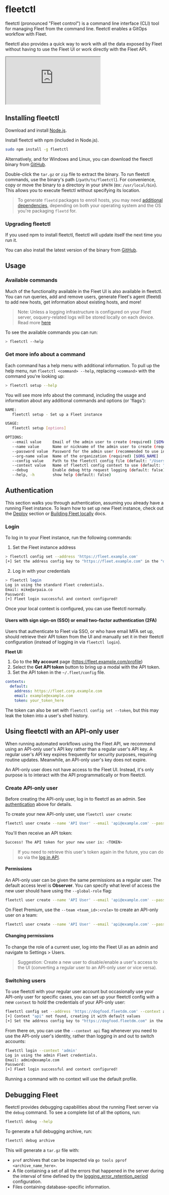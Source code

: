 # fleetctl

fleetctl (pronounced "Fleet control") is a command line interface (CLI) tool for managing Fleet from the command line. fleetctl enables a GitOps workflow with Fleet.

fleetctl also provides a quick way to work with all the data exposed by Fleet without having to use the Fleet UI or work directly with the Fleet API.

<div purpose="embedded-content">
   <iframe src="https://www.youtube.com/embed/ERbknt6w8eg" allowfullscreen></iframe>
</div>

## Installing fleetctl

Download and install [Node.js](https://nodejs.org/en).

Install fleetctl with npm (included in Node.js).

```sh
sudo npm install -g fleetctl
```

Alternatively, and for Windows and Linux, you can download the fleectl binary from [GitHub](https://github.com/fleetdm/fleet/releases). 

Double-click the `tar.gz` or `zip` file to extract the binary. To run fleetctl commands, use the binary's path (`/path/to/fleetctl`). For convenience, copy or move the binary to a directory in your `$PATH` (ex: `/usr/local/bin`). This allows you to execute fleetctl without specifying its location.

> To generate `fleetd` packages to enroll hosts, you may need [additional dependencies](https://fleetdm.com/guides/enroll-hosts#cli), depending on both your operating system and the OS you're packaging `fleetd` for.

### Upgrading fleetctl

If you used npm to install fleetctl, fleetctl will update itself the next time you run it.

You can also install the latest version of the binary from [GitHub](https://github.com/fleetdm/fleet/releases).


## Usage


### Available commands


Much of the functionality available in the Fleet UI is also available in fleetctl. You can run queries, add and remove users, generate Fleet's agent (fleetd) to add new hosts, get information about existing hosts, and more!

> Note: Unless a logging infrastructure is configured on your Fleet server, osquery-related logs will be stored locally on each device. Read more [here](https://fleetdm.com/guides/log-destinations)

To see the available commands you can run:

```sh
> fleetctl --help
```

### Get more info about a command

Each command has a help menu with additional information. To pull up the help menu, run `fleetctl <command> --help`, replacing `<command>` with the command you're looking up:

```sh
> fleetctl setup --help
```

You will see more info about the command, including the usage and information about any additional commands and options (or 'flags'):

```sh
NAME:
   fleetctl setup - Set up a Fleet instance

USAGE:
   fleetctl setup [options]

OPTIONS:
   --email value     Email of the admin user to create (required) [$EMAIL]
   --name value      Name or nickname of the admin user to create (required) [$NAME]
   --password value  Password for the admin user (recommended to use interactive entry) [$PASSWORD]
   --org-name value  Name of the organization (required) [$ORG_NAME]
   --config value    Path to the fleetctl config file (default: "/Users/ksatter/.fleet/config") [$CONFIG]
   --context value   Name of fleetctl config context to use (default: "default") [$CONTEXT]
   --debug           Enable debug http request logging (default: false) [$DEBUG]
   --help, -h        show help (default: false)
```

## Authentication

This section walks you through authentication, assuming you already have a running Fleet instance. To learn how to set up new Fleet instance, check out the [Deploy](https://fleetdm.com/docs/deploy/introduction) section or [Building Fleet locally](https://github.com/fleetdm/fleet/blob/main/docs/Contributing/Building-Fleet.md) docs. 

### Login

To log in to your Fleet instance, run the following commands:

1. Set the Fleet instance address

```sh
> fleetctl config set --address 'https://fleet.example.com'
[+] Set the address config key to "https://fleet.example.com" in the "default" context
```

2. Log in with your credentials

```sh
> fleetctl login
Log in using the standard Fleet credentials.
Email: mike@arpaia.co
Password:
[+] Fleet login successful and context configured!
```

Once your local context is configured, you can use fleetctl normally.

#### Users with sign sign-on (SSO) or email two-factor authentication (2FA)

Users that authenticate to Fleet via SSO, or who have email MFA set up, should retrieve their API token from the UI and manually set it in their fleetctl configuration (instead of logging in via `fleetctl login`).

**Fleet UI:**
1. Go to the **My account** page (https://fleet.example.com/profile)
2. Select the **Get API token** button to bring up a modal with the API token.
3. Set the API token in the `~/.fleet/config` file. 

```yaml
contexts:
  default:
    address: https://fleet.corp.example.com
    email: example@example.com
    token: your_token_here
```

The token can also be set with `fleetctl config set --token`, but this may leak the token into a user's shell history.

## Using fleetctl with an API-only user

When running automated workflows using the Fleet API, we recommend using an API-only user's API key rather than a regular user's API key. A regular user's API key expires frequently for security purposes, requiring routine updates. Meanwhile, an API-only user's key does not expire.   

An API-only user does not have access to the Fleet UI. Instead, it's only purpose is to interact with the API programmatically or from fleetctl.

### Create API-only user

Before creating the API-only user, log in to fleetctl as an admin.  See [authentication](#authentication) above for details.

To create your new API-only user, use `fleetctl user create`:

```sh
fleetctl user create --name 'API User' --email 'api@example.com' --password 'temp@pass123' --api-only
```

You'll then receive an API token:

```sh
Success! The API token for your new user is: <TOKEN>
```

> If you need to retrieve this user's token again in the future, you can do so via the [log in API](https://fleetdm.com/docs/rest-api/rest-api#log-in).

#### Permissions

An API-only user can be given the same permissions as a regular user. The default access level is **Observer**. You can specify what level of access the new user should have using the `--global-role` flag:

```sh
fleetctl user create --name 'API User' --email 'api@example.com' --password 'temp@pass123' --api-only --global-role 'admin'
```

On Fleet Premium, use the `--team <team_id>:<role>` to create an API-only user on a team:

```sh
fleetctl user create --name 'API User' --email 'api@example.com' --password 'temp@pass123' --api-only --team 4: gitops
```

#### Changing permissions

To change the role of a current user, log into the Fleet UI as an admin and navigate to Settings > Users.
> Suggestion: Create a new user to disable/enable a user's access to the UI (converting a regular user to an API-only user or vice versa).

### Switching users

To use fleetctl with your regular user account but occasionally use your API-only user for specific cases, you can set up your fleetctl config with a new `context` to hold the credentials of your API-only user:

```sh
fleetctl config set --address 'https://dogfood.fleetdm.com' --context api
[+] Context "api" not found, creating it with default values
[+] Set the address config key to "https://dogfood.fleetdm.com" in the "api" context
```

From there on, you can use  the `--context api` flag whenever you need to use the API-only user's identity, rather than logging in and out to switch accounts:

```sh
fleetctl login --context 'admin'
Log in using the admin Fleet credentials.
Email: admin@example.com
Password:
[+] Fleet login successful and context configured!
```

Running a command with no context will use the default profile.

## Debugging Fleet

fleetctl provides debugging capabilities about the running Fleet server via the `debug` command. To see a complete list of all the options, run:

```sh
fleetctl debug --help
```

To generate a full debugging archive, run:

```sh
fleetctl debug archive
```

This will generate a `tar.gz` file with:

- `prof` archives that can be inspected via `go tools pprof <archive_name_here>`.
- A file containing a set of all the errors that happened in the server during the interval of time defined by the [logging_error_retention_period](https://fleetdm.com/docs/deploying/configuration#logging-error-retention-period) configuration.
- Files containing database-specific information.

<meta name="category" value="guides">
<meta name="authorGitHubUsername" value="noahtalerman">
<meta name="authorFullName" value="Noah Talerman">
<meta name="publishedOn" value="2024-07-04">
<meta name="articleTitle" value="fleetctl">
<meta name="description" value="Read about fleetctl, a CLI tool for managing Fleet and osquery configurations, running queries, generating Fleet's agent (fleetd), and more.">
